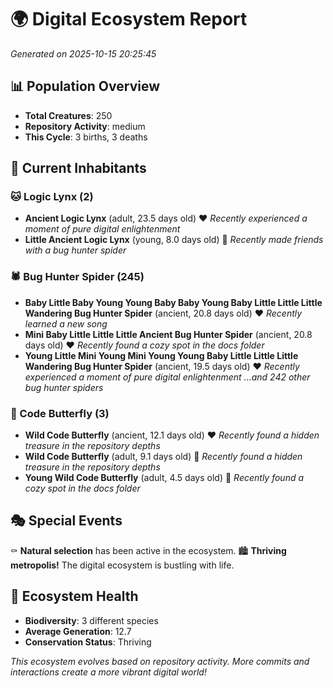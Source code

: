 # 🌍 Digital Ecosystem Report
*Generated on 2025-10-15 20:25:45*

## 📊 Population Overview
- **Total Creatures**: 250
- **Repository Activity**: medium
- **This Cycle**: 3 births, 3 deaths

## 👥 Current Inhabitants

### 🐱 Logic Lynx (2)
- **Ancient Logic Lynx** (adult, 23.5 days old) ❤️
  *Recently experienced a moment of pure digital enlightenment*
- **Little Ancient Logic Lynx** (young, 8.0 days old) 💚
  *Recently made friends with a bug hunter spider*

### 🕷️ Bug Hunter Spider (245)
- **Baby Little Baby Young Young Baby Baby Young Baby Little Little Little Wandering Bug Hunter Spider** (ancient, 20.8 days old) ❤️
  *Recently learned a new song*
- **Mini Baby Little Little Little Ancient Bug Hunter Spider** (ancient, 20.8 days old) ❤️
  *Recently found a cozy spot in the docs folder*
- **Young Little Mini Young Mini Young Young Baby Little Little Little Wandering Bug Hunter Spider** (ancient, 19.5 days old) ❤️
  *Recently experienced a moment of pure digital enlightenment*
  *...and 242 other bug hunter spiders*

### 🦋 Code Butterfly (3)
- **Wild Code Butterfly** (ancient, 12.1 days old) ❤️
  *Recently found a hidden treasure in the repository depths*
- **Wild Code Butterfly** (adult, 9.1 days old) 💛
  *Recently found a hidden treasure in the repository depths*
- **Young Wild Code Butterfly** (adult, 4.5 days old) 💚
  *Recently found a cozy spot in the docs folder*

## 🎭 Special Events

⚰️ **Natural selection** has been active in the ecosystem.
🏙️ **Thriving metropolis!** The digital ecosystem is bustling with life.

## 🔬 Ecosystem Health
- **Biodiversity**: 3 different species
- **Average Generation**: 12.7
- **Conservation Status**: Thriving

*This ecosystem evolves based on repository activity. More commits and interactions create a more vibrant digital world!*